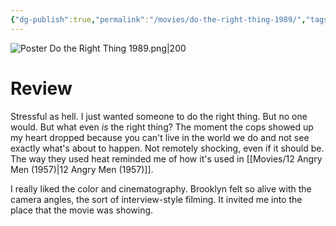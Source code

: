```yaml
---
{"dg-publish":true,"permalink":"/movies/do-the-right-thing-1989/","tags":["movies"],"created":"2023-12-04","updated":"2025-03-13"}
---
```



![Poster Do the Right Thing 1989.png|200](/img/user/_sys/Attachments/Poster%20Do%20the%20Right%20Thing%201989.png)

# Review

Stressful as hell. I just wanted someone to do the right thing. But no one would. But what even *is* the right thing? The moment the cops showed up my heart dropped because you can't live in the world we do and not see exactly what's about to happen. Not remotely shocking, even if it should be. The way they used heat reminded me of how it's used in [[Movies/12 Angry Men (1957)\|12 Angry Men (1957)]].

I really liked the color and cinematography. Brooklyn felt so alive with the camera angles, the sort of interview-style filming. It invited me into the place that the movie was showing.
